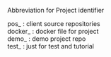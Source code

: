 Abbreviation for Project identifier 

pos_  : client source repositories <br>
docker_ : docker file for project <br>
demo_ : demo project repo <br>
test_ : just for test and tutorial <br>
